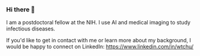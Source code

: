 ### Hi there 👋

I am a postdoctoral fellow at the NIH. I use AI and medical imaging to study infectious diseases.

If you'd like to get in contact with me or learn more about my background, I would be happy to connect on LinkedIn:
https://www.linkedin.com/in/wtchu/

<!--
**wtchu8/wtchu8** is a ✨ _special_ ✨ repository because its `README.md` (this file) appears on your GitHub profile.

Here are some ideas to get you started:

- 🔭 I’m currently working on ...
- 🌱 I’m currently learning ...
- 👯 I’m looking to collaborate on ...
- 🤔 I’m looking for help with ...
- 💬 Ask me about ...
- 📫 How to reach me: ...
- 😄 Pronouns: ...
- ⚡ Fun fact: ...
-->
